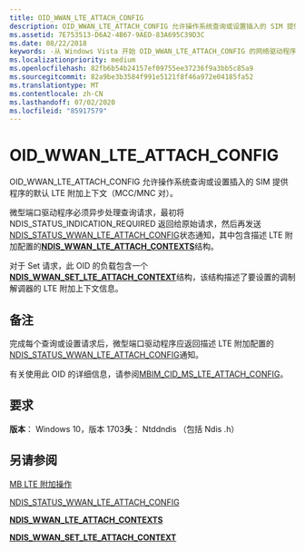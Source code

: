 ```yaml
---
title: OID_WWAN_LTE_ATTACH_CONFIG
description: OID_WWAN_LTE_ATTACH_CONFIG 允许操作系统查询或设置插入的 SIM 提供程序的默认 LTE 附加上下文（MCC/MNC 对）。
ms.assetid: 7E753513-D6A2-4B67-9AED-83A695C39D3C
ms.date: 08/22/2018
keywords: -从 Windows Vista 开始 OID_WWAN_LTE_ATTACH_CONFIG 的网络驱动程序
ms.localizationpriority: medium
ms.openlocfilehash: 82fb6b54b24157ef09755ee37236f9a3bb5c85a9
ms.sourcegitcommit: 82a9be3b3584f991e5121f8f46a972e04185fa52
ms.translationtype: MT
ms.contentlocale: zh-CN
ms.lasthandoff: 07/02/2020
ms.locfileid: "85917579"
---
```

# <a name="oid_wwan_lte_attach_config"></a>OID_WWAN_LTE_ATTACH_CONFIG

OID_WWAN_LTE_ATTACH_CONFIG 允许操作系统查询或设置插入的 SIM 提供程序的默认 LTE 附加上下文（MCC/MNC 对）。

微型端口驱动程序必须异步处理查询请求，最初将 NDIS_STATUS_INDICATION_REQUIRED 返回给原始请求，然后再发送[NDIS_STATUS_WWAN_LTE_ATTACH_CONFIG](ndis-status-wwan-lte-attach-config.md)状态通知，其中包含描述 LTE 附加配置的[**NDIS_WWAN_LTE_ATTACH_CONTEXTS**](https://docs.microsoft.com/windows-hardware/drivers/ddi/ndiswwan/ns-ndiswwan-_ndis_wwan_lte_attach_contexts)结构。

对于 Set 请求，此 OID 的负载包含一个[**NDIS_WWAN_SET_LTE_ATTACH_CONTEXT**](https://docs.microsoft.com/windows-hardware/drivers/ddi/ndiswwan/ns-ndiswwan-_ndis_wwan_set_lte_attach_context)结构，该结构描述了要设置的调制解调器的 LTE 附加上下文信息。

## <a name="remarks"></a>备注

完成每个查询或设置请求后，微型端口驱动程序应返回描述 LTE 附加配置的[NDIS_STATUS_WWAN_LTE_ATTACH_CONFIG](ndis-status-wwan-lte-attach-config.md)通知。

有关使用此 OID 的详细信息，请参阅[MBIM_CID_MS_LTE_ATTACH_CONFIG](mb-lte-attach-operations.md)。

## <a name="requirements"></a>要求

**版本**： Windows 10，版本 1703**头**： Ntddndis （包括 Ndis .h）

## <a name="see-also"></a>另请参阅

[MB LTE 附加操作](mb-lte-attach-operations.md)

[NDIS_STATUS_WWAN_LTE_ATTACH_CONFIG](ndis-status-wwan-lte-attach-config.md)

[**NDIS_WWAN_LTE_ATTACH_CONTEXTS**](https://docs.microsoft.com/windows-hardware/drivers/ddi/ndiswwan/ns-ndiswwan-_ndis_wwan_lte_attach_contexts)

[**NDIS_WWAN_SET_LTE_ATTACH_CONTEXT**](https://docs.microsoft.com/windows-hardware/drivers/ddi/ndiswwan/ns-ndiswwan-_ndis_wwan_set_lte_attach_context)
